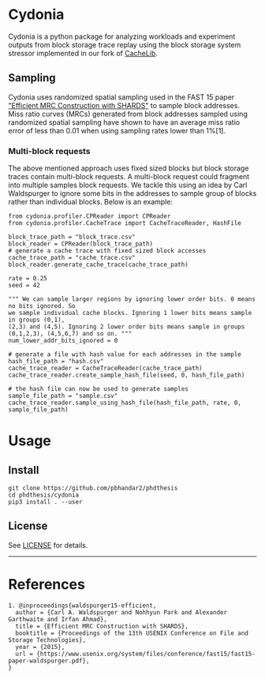# Cydonia

Cydonia is a python package for analyzing workloads and experiment outputs 
from block storage trace replay using the block storage system stressor implemented
in our fork of [CacheLib](https://github.com/pbhandar2/CacheLib).

## Sampling

Cydonia uses randomized spatial sampling used in the FAST 15 paper ["Efficient MRC Construction with SHARDS"](https://www.usenix.org/system/files/conference/fast15/fast15-paper-waldspurger.pdf) to sample block addresses. Miss ratio curves (MRCs) generated from block addresses sampled using randomized spatial sampling have shown to have an average miss ratio error of less than 0.01 when using sampling rates lower than 1%[1].

### Multi-block requests
The above mentioned approach uses fixed sized blocks but block storage traces contain multi-block requests.
A multi-block request could fragment into multiple samples block requests. We tackle this using an idea by Carl Waldspurger to ignore some bits in the addresses to sample group of blocks rather than individual blocks. Below is an example:

```
from cydonia.profiler.CPReader import CPReader 
from cydonia.profiler.CacheTrace import CacheTraceReader, HashFile

block_trace_path = "block_trace.csv"
block_reader = CPReader(block_trace_path)
# generate a cache trace with fixed sized block accesses 
cache_trace_path = "cache_trace.csv"
block_reader.generate_cache_trace(cache_trace_path)

rate = 0.25
seed = 42

""" We can sample larger regions by ignoring lower order bits. 0 means no bits ignored. So
we sample individual cache blocks. Ignoring 1 lower bits means sample in groups (0,1),
(2,3) and (4,5). Ignoring 2 lower order bits means sample in groups (0,1,2,3), (4,5,6,7) and so on. """
num_lower_addr_bits_ignored = 0 

# generate a file with hash value for each addresses in the sample 
hash_file_path = "hash.csv"
cache_trace_reader = CacheTraceReader(cache_trace_path)
cache_trace_reader.create_sample_hash_file(seed, 0, hash_file_path)

# the hash file can now be used to generate samples 
sample_file_path = "sample.csv"
cache_trace_reader.sample_using_hash_file(hash_file_path, rate, 0, sample_file_path)
```


# Usage

## Install 
```
git clone https://github.com/pbhandar2/phdthesis
cd phdthesis/cydonia
pip3 install . --user
```


## License
See [LICENSE](LICENSE) for details.

---



# References
```
1. @inproceedings{waldspurger15-efficient,
  author = {Carl A. Waldspurger and Nohhyun Park and Alexander Garthwaite and Irfan Ahmad},
  title = {Efficient MRC Construction with SHARDS},
  booktitle = {Proceedings of the 13th USENIX Conference on File and Storage Technologies},
  year = {2015},
  url = {https://www.usenix.org/system/files/conference/fast15/fast15-paper-waldspurger.pdf},
}
```
